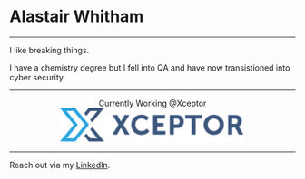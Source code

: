# Alastair Whitham

---

I like breaking things.

I have a chemistry degree but I fell into QA and have now transistioned into cyber security.

---

<p align="center">
Currently Working @Xceptor<br>
<a href="https://xceptor.com"><img src="./img/xceptor-logo-app-colour.svg" alt="Xceptor Logo" height="60"></a>
</p>

---

Reach out via my [LinkedIn](https://www.linkedin.com/in/adwhitham/).
